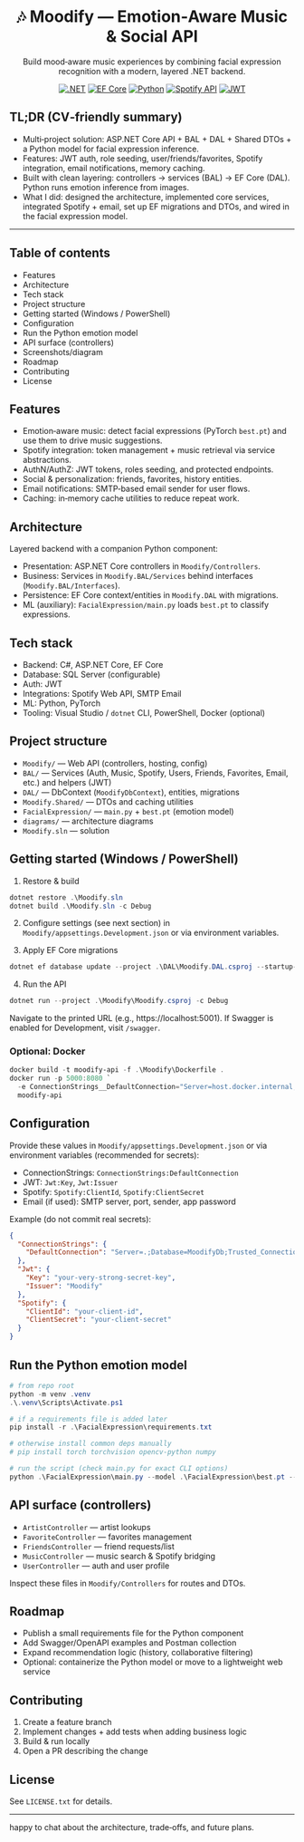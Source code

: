<div align="center">

# 🎶 Moodify — Emotion‑Aware Music & Social API

Build mood‑aware music experiences by combining facial expression recognition with a modern, layered .NET backend.

[![.NET](https://img.shields.io/badge/.NET-6%2B-512BD4?logo=dotnet&logoColor=white)](https://dotnet.microsoft.com/) 
[![EF Core](https://img.shields.io/badge/EF%20Core-ORM-512BD4)](https://learn.microsoft.com/ef/) 
[![Python](https://img.shields.io/badge/Python-3.8+-3776AB?logo=python&logoColor=white)](https://www.python.org/) 
[![Spotify API](https://img.shields.io/badge/Spotify-API-1DB954?logo=spotify&logoColor=white)](https://developer.spotify.com/) 
[![JWT](https://img.shields.io/badge/Auth-JWT-orange)](#authentication--security)

</div>

## TL;DR (CV‑friendly summary)

- Multi‑project solution: ASP.NET Core API + BAL + DAL + Shared DTOs + a Python model for facial expression inference.
- Features: JWT auth, role seeding, user/friends/favorites, Spotify integration, email notifications, memory caching.
- Built with clean layering: controllers → services (BAL) → EF Core (DAL). Python runs emotion inference from images.
- What I did: designed the architecture, implemented core services, integrated Spotify + email, set up EF migrations and DTOs, and wired in the facial expression model.

---

## Table of contents

- Features
- Architecture
- Tech stack
- Project structure
- Getting started (Windows / PowerShell)
- Configuration
- Run the Python emotion model
- API surface (controllers)
- Screenshots/diagram
- Roadmap
- Contributing
- License

## Features

- Emotion‑aware music: detect facial expressions (PyTorch `best.pt`) and use them to drive music suggestions.
- Spotify integration: token management + music retrieval via service abstractions.
- AuthN/AuthZ: JWT tokens, roles seeding, and protected endpoints.
- Social & personalization: friends, favorites, history entities.
- Email notifications: SMTP‑based email sender for user flows.
- Caching: in‑memory cache utilities to reduce repeat work.

## Architecture

Layered backend with a companion Python component:

- Presentation: ASP.NET Core controllers in `Moodify/Controllers`.
- Business: Services in `Moodify.BAL/Services` behind interfaces (`Moodify.BAL/Interfaces`).
- Persistence: EF Core context/entities in `Moodify.DAL` with migrations.
- ML (auxiliary): `FacialExpression/main.py` loads `best.pt` to classify expressions.

## Tech stack

- Backend: C#, ASP.NET Core, EF Core
- Database: SQL Server (configurable)
- Auth: JWT
- Integrations: Spotify Web API, SMTP Email
- ML: Python, PyTorch
- Tooling: Visual Studio / `dotnet` CLI, PowerShell, Docker (optional)

## Project structure

- `Moodify/` — Web API (controllers, hosting, config)
- `BAL/` — Services (Auth, Music, Spotify, Users, Friends, Favorites, Email, etc.) and helpers (JWT)
- `DAL/` — DbContext (`MoodifyDbContext`), entities, migrations
- `Moodify.Shared/` — DTOs and caching utilities
- `FacialExpression/` — `main.py` + `best.pt` (emotion model)
- `diagrams/` — architecture diagrams
- `Moodify.sln` — solution

## Getting started (Windows / PowerShell)

1) Restore & build

```powershell
dotnet restore .\Moodify.sln
dotnet build .\Moodify.sln -c Debug
```

2) Configure settings (see next section) in `Moodify/appsettings.Development.json` or via environment variables.

3) Apply EF Core migrations

```powershell
dotnet ef database update --project .\DAL\Moodify.DAL.csproj --startup-project .\Moodify\Moodify.csproj
```

4) Run the API

```powershell
dotnet run --project .\Moodify\Moodify.csproj -c Debug
```

Navigate to the printed URL (e.g., https://localhost:5001). If Swagger is enabled for Development, visit `/swagger`.

### Optional: Docker

```powershell
docker build -t moodify-api -f .\Moodify\Dockerfile .
docker run -p 5000:8080 `
  -e ConnectionStrings__DefaultConnection="Server=host.docker.internal;Database=MoodifyDb;Trusted_Connection=True;" `
  moodify-api
```

## Configuration

Provide these values in `Moodify/appsettings.Development.json` or via environment variables (recommended for secrets):

- ConnectionStrings: `ConnectionStrings:DefaultConnection`
- JWT: `Jwt:Key`, `Jwt:Issuer`
- Spotify: `Spotify:ClientId`, `Spotify:ClientSecret`
- Email (if used): SMTP server, port, sender, app password

Example (do not commit real secrets):

```json
{
  "ConnectionStrings": {
    "DefaultConnection": "Server=.;Database=MoodifyDb;Trusted_Connection=True;MultipleActiveResultSets=true"
  },
  "Jwt": {
    "Key": "your-very-strong-secret-key",
    "Issuer": "Moodify"
  },
  "Spotify": {
    "ClientId": "your-client-id",
    "ClientSecret": "your-client-secret"
  }
}
```

## Run the Python emotion model

```powershell
# from repo root
python -m venv .venv
.\.venv\Scripts\Activate.ps1

# if a requirements file is added later
pip install -r .\FacialExpression\requirements.txt

# otherwise install common deps manually
# pip install torch torchvision opencv-python numpy

# run the script (check main.py for exact CLI options)
python .\FacialExpression\main.py --model .\FacialExpression\best.pt --input path_or_device
```

## API surface (controllers)

- `ArtistController` — artist lookups
- `FavoriteController` — favorites management
- `FriendsController` — friend requests/list
- `MusicController` — music search & Spotify bridging
- `UserController` — auth and user profile

Inspect these files in `Moodify/Controllers` for routes and DTOs.

## Roadmap

- Publish a small requirements file for the Python component
- Add Swagger/OpenAPI examples and Postman collection
- Expand recommendation logic (history, collaborative filtering)
- Optional: containerize the Python model or move to a lightweight web service

## Contributing

1. Create a feature branch
2. Implement changes + add tests when adding business logic
3. Build & run locally
4. Open a PR describing the change

## License

See `LICENSE.txt` for details.

---
happy to chat about the architecture, trade‑offs, and future plans.
